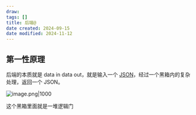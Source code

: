 ```yaml
---
draw:
tags: []
title: 后端@
date created: 2024-09-15
date modified: 2024-11-12
---
```


## 第一性原理

后端的本质就是 data in data out，就是输入一个 [JSON](JSON.md)，经过一个黑箱内的复杂处理，返回一个 JSON。

![image.png|1000](https://imagehosting4picgo.oss-cn-beijing.aliyuncs.com/imagehosting/fix-dir%2Fpicgo%2Fpicgo-clipboard-images%2F2024%2F09%2F15%2F19-39-43-02556af3a48bf1dd5f89562fe5a135b9-202409151939996-41f399.png)

这个黑箱里面就是一堆逻辑门
